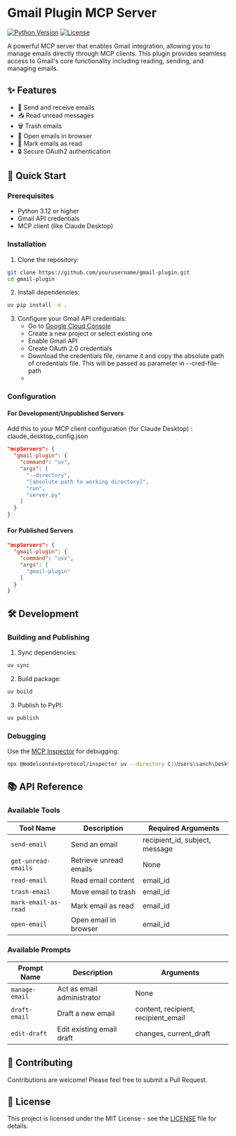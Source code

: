 # Gmail Plugin MCP Server

[![Python Version](https://img.shields.io/badge/python-3.12+-blue.svg)](https://www.python.org/downloads/)
[![License](https://img.shields.io/badge/license-MIT-green.svg)](LICENSE)

A powerful MCP server that enables Gmail integration, allowing you to manage emails directly through MCP clients. This plugin provides seamless access to Gmail's core functionality including reading, sending, and managing emails.

## ✨ Features

- 📧 Send and receive emails
- 📥 Read unread messages
- 🗑️ Trash emails
- 📱 Open emails in browser
- 📝 Mark emails as read
- 🔒 Secure OAuth2 authentication

## 🚀 Quick Start

### Prerequisites

- Python 3.12 or higher
- Gmail API credentials
- MCP client (like Claude Desktop)

### Installation

1. Clone the repository:
```bash
git clone https://github.com/yourusername/gmail-plugin.git
cd gmail-plugin
```

2. Install dependencies:
```bash
uv pip install -e .
```

3. Configure your Gmail API credentials:
   - Go to [Google Cloud Console](https://console.cloud.google.com)
   - Create a new project or select existing one
   - Enable Gmail API
   - Create OAuth 2.0 credentials
   - Download the credentials file, rename it and copy the absolute path of credentials file. This will be passed as parameter in --cred-file-path
   - 

### Configuration

#### For Development/Unpublished Servers

Add this to your MCP client configuration (for Claude Desktop) : claude_desktop_config.json

```json
"mcpServers": {
  "gmail-plugin": {
    "command": "uv",
    "args": [
      "--directory",
      "[absolute path to working directory]",
      "run",
      "server.py"
    ]
  }
}
```

#### For Published Servers

```json
"mcpServers": {
  "gmail-plugin": {
    "command": "uvx",
    "args": [
      "gmail-plugin"
    ]
  }
}
```

## 🛠️ Development

### Building and Publishing

1. Sync dependencies:
```bash
uv sync 
```

2. Build package:
```bash
uv build
```

3. Publish to PyPI:
```bash
uv publish
```

### Debugging

Use the [MCP Inspector](https://github.com/modelcontextprotocol/inspector) for debugging:

```bash
npx @modelcontextprotocol/inspector uv --directory C:\Users\sanch\Desktop\gmail_plugin\gmail-plugin run gmail-plugin
```

## 📚 API Reference

### Available Tools

| Tool Name | Description | Required Arguments |
|-----------|-------------|-------------------|
| `send-email` | Send an email | recipient_id, subject, message |
| `get-unread-emails` | Retrieve unread emails | None |
| `read-email` | Read email content | email_id |
| `trash-email` | Move email to trash | email_id |
| `mark-email-as-read` | Mark email as read | email_id |
| `open-email` | Open email in browser | email_id |

### Available Prompts

| Prompt Name | Description | Arguments |
|-------------|-------------|-----------|
| `manage-email` | Act as email administrator | None |
| `draft-email` | Draft a new email | content, recipient, recipient_email |
| `edit-draft` | Edit existing email draft | changes, current_draft |

## 🤝 Contributing

Contributions are welcome! Please feel free to submit a Pull Request.

## 📄 License

This project is licensed under the MIT License - see the [LICENSE](LICENSE) file for details.

